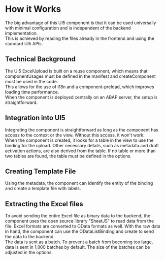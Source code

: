 # How it Works

The big advantage of this UI5 component is that it can be used universally with minimal configuration and is independent of the backend implementation.  
This is achieved by reading the files already in the frontend and using the standard UI5 APIs.

## Technical Background

The UI5 ExcelUpload is built on a reuse component, which means that componentUsages must be defined in the manifest and createComponent must be used in the code.  
This allows for the use of i18n and a component-preload, which improves loading time performance.  
When the component is deployed centrally on an ABAP server, the setup is straightforward.

## Integration into UI5

Integrating the component is straightforward as long as the component has access to the context or the view. Without this access, it won't work.  
When the component is created, it looks for a table in the view to use the binding for the upload. Other necessary details, such as metadata and draft activation actions, are also derived from the table. If no table or more than two tables are found, the table must be defined in the options.

## Creating Template File

Using the metadata, the component can identify the entity of the binding and create a template file with labels.

## Extracting the Excel files

To avoid sending the entire Excel file as binary data to the backend, the component uses the open source library "SheetJS" to read data from the file. Excel formats are converted to OData formats as well. With the raw data in hand, the component can use the ODataListBinding and create to send the data to the backend.  
The data is sent as a batch. To prevent a batch from becoming too large, data is sent in 1,000 batches by default.
The size of the batches can be adjusted in the options.